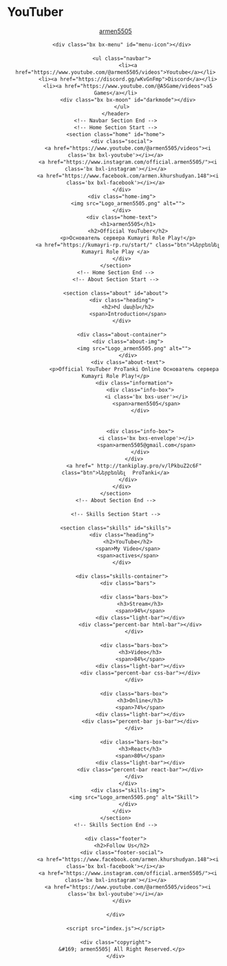 # YouTuber
<!DOCTYPE html>
<html lang="en">

<head>
    <meta charset="UTF-8">
    <meta http-equiv="X-UA-Compatible" content="IE=edge">
    <meta name="viewport" content="width=device-width, initial-scale=1.0">
    <title>Youtubers Web Sites</title>
    <link rel="stylesheet" href="index.css">
   
</head>

<body>
    <!-- Navbar  Section Start -->
    <header>
        <a href="#" class="logo">armen5505</a>

        <div class="bx bx-menu" id="menu-icon"></div>

        <ul class="navbar">
            <li><a href="https://www.youtube.com/@armen5505/videos">Youtube</a></li>
            <li><a href="https://discord.gg/wKvGnFmp">Discord</a></li>
            <li><a href="https://www.youtube.com/@A5Game/videos">a5 Games</a></li>
            <div class="bx bx-moon" id="darkmode"></div>
        </ul>
    </header>
    <!-- Navbar Section End -->
    <!-- Home Section Start -->
    <section class="home" id="home">
        <div class="social">
            <a href="https://www.youtube.com/@armen5505/videos"><i class='bx bxl-youtube'></i></a>
            <a href="https://www.instagram.com/official.armen5505/"><i class='bx bxl-instagram'></i></a>
            <a href="https://www.facebook.com/armen.khurshudyan.148"><i class='bx bxl-facebook'></i></a>
        </div>
        <div class="home-img">
            <img src="Logo_armen5505.png" alt="">
        </div>
        <div class="home-text">
            <h1>armen5505</h1>
            <h2>Official YouTuber</h2>
            <p>Основатель сервера Kumayri Role Play!</p>
            <a href="https://kumayri-rp.ru/start/" class="btn">Ներբեռնել Kumayri Role Play </a>
        </div>
    </section>
    <!-- Home Section End -->
    <!-- About Section Start -->

    <section class="about" id="about">
        <div class="heading">
            <h2>Իմ մասին</h2>
            <span>Introduction</span>
        </div>

        <div class="about-container">
            <div class="about-img">
                <img src="Logo_armen5505.png" alt="">
            </div>
            <div class="about-text">
                <p>Official YouTuber ProTanki Online Основатель сервера Kumayri Role Play!</p>
                <div class="information">
                    <div class="info-box">
                        <i class='bx bxs-user'></i>
                        <span>armen5505</span>
                    </div>


                    <div class="info-box">
                        <i class='bx bxs-envelope'></i>
                        <span>armen5505@gmail.com</span>
                    </div>
                </div>
                <a href=" http://tankiplay.pro/v/lPkbuZ2c6F" class="btn">Ներբեռնել  ProTanki</a>
            </div>
        </div>
    </section>
    <!-- About Section End -->

    <!-- Skills Section Start -->

    <section class="skills" id="skills">
        <div class="heading">
            <h2>YouTube</h2>
            <span>My Video</span>
            <span>actives</span>
        </div>

        <div class="skills-container">
            <div class="bars">

                <div class="bars-box">
                    <h3>Stream</h3>
                    <span>94%</span>
                    <div class="light-bar"></div>
                    <div class="percent-bar html-bar"></div>
                </div>

                <div class="bars-box">
                    <h3>Video</h3>
                    <span>84%</span>
                    <div class="light-bar"></div>
                    <div class="percent-bar css-bar"></div>
                </div>

                <div class="bars-box">
                    <h3>Online</h3>
                    <span>74%</span>
                    <div class="light-bar"></div>
                    <div class="percent-bar js-bar"></div>
                </div>

                <div class="bars-box">
                    <h3>React</h3>
                    <span>80%</span>
                    <div class="light-bar"></div>
                    <div class="percent-bar react-bar"></div>
                </div>
            </div>
            <div class="skills-img">
                <img src="Logo_armen5505.png" alt="Skill">
            </div>
        </div>
    </section>
    <!-- Skills Section End -->

    <div class="footer">
        <h2>Follow Us</h2>
        <div class="footer-social">
            <a href="https://www.facebook.com/armen.khurshudyan.148"><i class='bx bxl-facebook'></i></a>
            <a href="https://www.instagram.com/official.armen5505/"><i class='bx bxl-instagram'></i></a>
            <a href="https://www.youtube.com/@armen5505/videos"><i class='bx bxl-youtube'></i></a>
        </div>

    </div>

    <script src="index.js"></script>

    <div class="copyright">
        &#169; armen5505| All Right Reserved.</p>
    </div>










   
</body>

</html>
